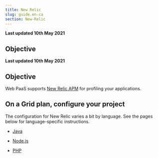 ```yaml
---
title: New Relic
slug: guide.en-ca
section: New-Relic
---
```


**Last updated 10th May 2021**



## Objective  

**Last updated 10th May 2021**


## Objective  

Web PaaS supports [New Relic APM](https://newrelic.com/products/application-monitoring) for profiling your applications.


## On a Grid plan, configure your project

The configuration for New Relic varies a bit by language. See the pages below for language-specific instructions.

- [Java](java)


- [Node.js](nodejs)


- [PHP](php)



